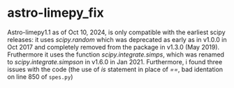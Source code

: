 # astro-limepy_fix
Astro-limepy1.1 as of Oct 10, 2024, is only compatible with the earliest scipy releases: it uses *scipy.random* which was deprecated as early as in v1.0.0 in Oct 2017 and completely removed from the package in v1.3.0 (May 2019). Fruthermore it uses the function *scipy.integrate.simps*, which was renamed to *scipy.integrate.simpson* in v1.6.0 in Jan 2021. Furthermore, i found three issues with the code (the use of *is* statement in place of *==*, bad identation on line 850 of `spes.py`)
